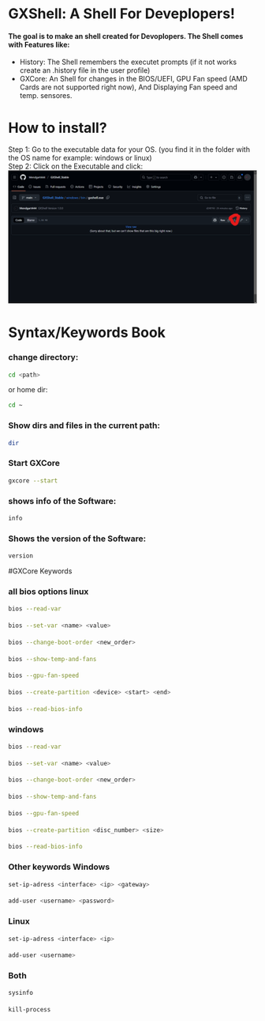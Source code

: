 # GXShell: A Shell For Deveplopers!

#### The goal is to make an shell created for Devoplopers. The Shell comes with Features like:
- History: The Shell remembers the executet prompts (if it not works create an .history file in the user profile)
- GXCore: An Shell for changes in the BIOS/UEFI, GPU Fan speed (AMD Cards are not supported right now), And Displaying Fan speed and temp. sensores.

# How to install?
Step 1: Go to the executable data for your OS. (you find it in the folder with the OS name for example: windows or linux) <br>
Step 2: Click on the Executable and click:
![alt_text](image.png)

# Syntax/Keywords Book
### change directory:

```sh
cd <path>
```
or home dir:

```sh
cd ~
```
### Show dirs and files in the current path:
```sh
dir
```
### Start GXCore

```sh
gxcore --start
```
### shows info of the Software:
```sh
info
```
### Shows the version of the Software:
```sh
version
```
#GXCore Keywords
### all bios options linux


```sh
bios --read-var

bios --set-var <name> <value>

bios --change-boot-order <new_order>

bios --show-temp-and-fans

bios --gpu-fan-speed

bios --create-partition <device> <start> <end>

bios --read-bios-info 
```

### windows

```sh
bios --read-var

bios --set-var <name> <value>

bios --change-boot-order <new_order>

bios --show-temp-and-fans

bios --gpu-fan-speed

bios --create-partition <disc_number> <size>

bios --read-bios-info 
```

### Other keywords Windows
```sh
set-ip-adress <interface> <ip> <gateway>

add-user <username> <password>
```
### Linux

```sh
set-ip-adress <interface> <ip>

add-user <username>
```
### Both 

```sh
sysinfo

kill-process
```

